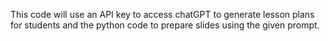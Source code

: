This code will use an API key to access chatGPT to generate lesson plans for students and the python code to prepare slides using the given prompt.
